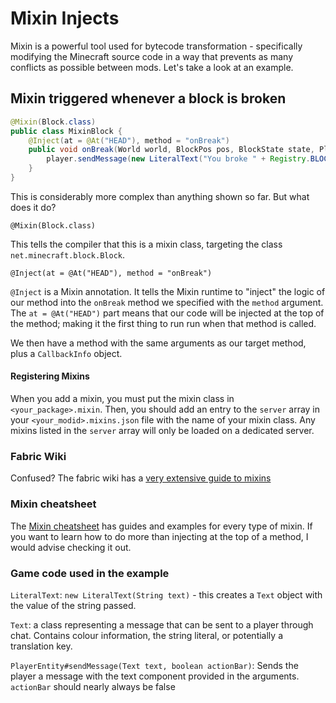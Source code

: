 # Mixin Injects

Mixin is a powerful tool used for bytecode transformation - specifically modifying the Minecraft source code in a way that prevents as many conflicts as possible between mods. Let's take a look at an example.

## Mixin triggered whenever a block is broken

```java
@Mixin(Block.class)
public class MixinBlock {
    @Inject(at = @At("HEAD"), method = "onBreak")
    public void onBreak(World world, BlockPos pos, BlockState state, PlayerEntity player, CallbackInfo info) {
        player.sendMessage(new LiteralText("You broke " + Registry.BLOCK.getId(state.getBlock())), false);
    }
}
```

This is considerably more complex than anything shown so far. But what does it do?

`@Mixin(Block.class)`

This tells the compiler that this is a mixin class, targeting the class `net.minecraft.block.Block`.

`@Inject(at = @At("HEAD"), method = "onBreak")`

`@Inject` is a Mixin annotation. It tells the Mixin runtime to "inject" the logic of our method into the `onBreak` method we specified with the `method` argument. The `at = @At("HEAD")` part means that our code will be injected at the top of the method; making it the first thing to run run when that method is called.

We then have a method with the same arguments as our target method, plus a `CallbackInfo` object.

#### Registering Mixins

When you add a mixin, you must put the mixin class in `<your_package>.mixin`. Then, you should add an entry to the `server` array in your `<your_modid>.mixins.json` file with the name of your mixin class. Any mixins listed in the `server` array will only be loaded on a dedicated server.

### Fabric Wiki

Confused? The fabric wiki has a [very extensive guide to mixins](https://fabricmc.net/wiki/tutorial:mixin_introduction)

### Mixin cheatsheet

The [Mixin cheatsheet](https://github.com/2xsaiko/mixin-cheatsheet) has guides and examples for every type of mixin. If you want to learn how to do more than injecting at the top of a method, I would advise checking it out.

### Game code used in the example

`LiteralText`: `new LiteralText(String text)` - this creates a `Text` object with the value of the string passed. 

`Text`: a class representing a message that can be sent to a player through chat. Contains colour information, the string literal, or potentially a translation key.

`PlayerEntity#sendMessage(Text text, boolean actionBar)`: Sends the player a message with the text component provided in the arguments. `actionBar` should nearly always be false
